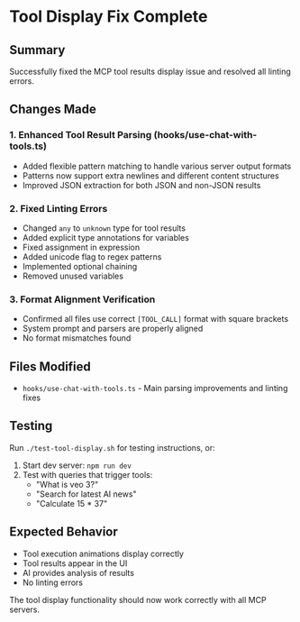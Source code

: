 # Tool Display Fix Complete

## Summary

Successfully fixed the MCP tool results display issue and resolved all linting errors.

## Changes Made

### 1. Enhanced Tool Result Parsing (hooks/use-chat-with-tools.ts)
- Added flexible pattern matching to handle various server output formats
- Patterns now support extra newlines and different content structures
- Improved JSON extraction for both JSON and non-JSON results

### 2. Fixed Linting Errors
- Changed `any` to `unknown` type for tool results
- Added explicit type annotations for variables
- Fixed assignment in expression
- Added unicode flag to regex patterns
- Implemented optional chaining
- Removed unused variables

### 3. Format Alignment Verification
- Confirmed all files use correct `[TOOL_CALL]` format with square brackets
- System prompt and parsers are properly aligned
- No format mismatches found

## Files Modified
- `hooks/use-chat-with-tools.ts` - Main parsing improvements and linting fixes

## Testing
Run `./test-tool-display.sh` for testing instructions, or:
1. Start dev server: `npm run dev`
2. Test with queries that trigger tools:
   - "What is veo 3?"
   - "Search for latest AI news"
   - "Calculate 15 * 37"

## Expected Behavior
- Tool execution animations display correctly
- Tool results appear in the UI
- AI provides analysis of results
- No linting errors

The tool display functionality should now work correctly with all MCP servers.